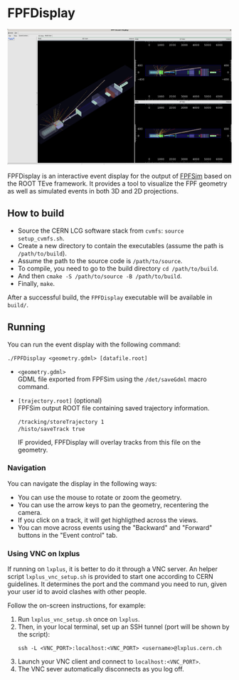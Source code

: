 # FPFDisplay

![Example of FPFDisplay in action](numu_display.png)

FPFDisplay is an interactive event display for the output of [FPFSim](https://github.com/FPFSoftware/FPFSim) based on the ROOT TEve framework.
It provides a tool to visualize the FPF geometry as well as simulated events in both 3D and 2D projections.

## How to build

- Source the CERN LCG software stack from `cvmfs`: `source setup_cvmfs.sh`.
- Create a new directory to contain the executables (assume the path is `/path/to/build`).
- Assume the path to the source code is `/path/to/source`.
- To compile, you need to go to the build directory `cd /path/to/build`.
- And then `cmake -S /path/to/source -B /path/to/build`.
- Finally, `make`.

After a successful build, the `FPFDisplay` executable will be available in `build/`.

## Running

You can run the event display with the following command:
```
./FPFDisplay <geometry.gdml> [datafile.root]
```
- `<geometry.gdml>`  
  GDML file exported from FPFSim using the `/det/saveGdml` macro command.

- `[trajectory.root]` (optional)  
  FPFSim output ROOT file containing saved trajectory information.
  ```
  /tracking/storeTrajectory 1
  /histo/saveTrack true
  ```
  IF provided, FPFDisplay will overlay tracks from this file on the geometry.

### Navigation

You can navigate the display in the following ways:

- You can use the mouse to rotate or zoom the geometry. 
- You can use the arrow keys to pan the geometry, recentering the camera.
- If you click on a track, it will get highligthed across the views.
- You can move across events using the "Backward" and "Forward" buttons in the "Event control" tab.

### Using VNC on lxplus

If running on `lxplus`, it is better to do it through a VNC server.
An helper script `lxplus_vnc_setup.sh` is provided to start one according to CERN guidelines.
It determines the port and the command you need to run, given your user id to avoid clashes with other people.

Follow the on-screen instructions, for example:
1. Run `lxplus_vnc_setup.sh` once on `lxplus`.
2. Then, in your local terminal, set up an SSH tunnel (port will be shown by the script):  
   ```
   ssh -L <VNC_PORT>:localhost:<VNC_PORT> <username>@lxplus.cern.ch
   ```
3. Launch your VNC client and connect to `localhost:<VNC_PORT>`.
4. The VNC sever automatically disconnects as you log off. 
